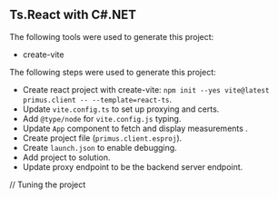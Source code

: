 ## Ts.React with C#.NET

The following tools were used to generate this project:
- create-vite

The following steps were used to generate this project:

+ Create react project with create-vite: `npm init --yes vite@latest primus.client -- --template=react-ts`.
+ Update `vite.config.ts` to set up proxying and certs.
+ Add `@type/node` for `vite.config.js` typing.
+ Update `App` component to fetch and display measurements .
+ Create project file (`primus.client.esproj`).
+ Create `launch.json` to enable debugging.
+ Add project to solution.
+ Update proxy endpoint to be the backend server endpoint.

// Tuning the project